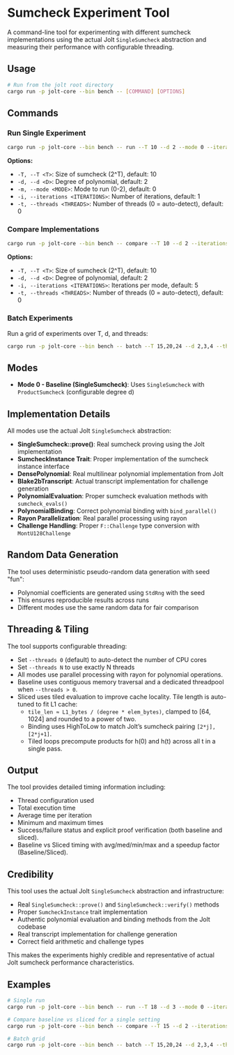 # Sumcheck Experiment Tool

A command-line tool for experimenting with different sumcheck implementations using the actual Jolt `SingleSumcheck` abstraction and measuring their performance with configurable threading.

## Usage

```bash
# Run from the jolt root directory
cargo run -p jolt-core --bin bench -- [COMMAND] [OPTIONS]
```

## Commands

### Run Single Experiment
```bash
cargo run -p jolt-core --bin bench -- run --T 10 --d 2 --mode 0 --iterations 5 --threads 4
```

**Options:**
- `-T, --T <T>`: Size of sumcheck (2^T), default: 10
- `-d, --d <D>`: Degree of polynomial, default: 2  
- `-m, --mode <MODE>`: Mode to run (0-2), default: 0
- `-i, --iterations <ITERATIONS>`: Number of iterations, default: 1
- `-t, --threads <THREADS>`: Number of threads (0 = auto-detect), default: 0

### Compare Implementations
```bash
cargo run -p jolt-core --bin bench -- compare --T 10 --d 2 --iterations 1 --threads 4
```

**Options:**
- `-T, --T <T>`: Size of sumcheck (2^T), default: 10
- `-d, --d <D>`: Degree of polynomial, default: 2
- `-i, --iterations <ITERATIONS>`: Iterations per mode, default: 5
- `-t, --threads <THREADS>`: Number of threads (0 = auto-detect), default: 0

### Batch Experiments
Run a grid of experiments over T, d, and threads:
```bash
cargo run -p jolt-core --bin bench -- batch --T 15,20,24 --d 2,3,4 --threads 4,8,12 --iterations 2
```

## Modes

- **Mode 0 - Baseline (SingleSumcheck)**: Uses `SingleSumcheck` with `ProductSumcheck` (configurable degree d)

## Implementation Details

All modes use the actual Jolt `SingleSumcheck` abstraction:
- **SingleSumcheck::prove()**: Real sumcheck proving using the Jolt implementation
- **SumcheckInstance Trait**: Proper implementation of the sumcheck instance interface
- **DensePolynomial**: Real multilinear polynomial implementation from Jolt
- **Blake2bTranscript**: Actual transcript implementation for challenge generation
- **PolynomialEvaluation**: Proper sumcheck evaluation methods with `sumcheck_evals()`
- **PolynomialBinding**: Correct polynomial binding with `bind_parallel()`
- **Rayon Parallelization**: Real parallel processing using rayon
- **Challenge Handling**: Proper `F::Challenge` type conversion with `MontU128Challenge`

## Random Data Generation

The tool uses deterministic pseudo-random data generation with seed "fun":
- Polynomial coefficients are generated using `StdRng` with the seed
- This ensures reproducible results across runs
- Different modes use the same random data for fair comparison

## Threading & Tiling

The tool supports configurable threading:
- Set `--threads 0` (default) to auto-detect the number of CPU cores
- Set `--threads N` to use exactly N threads
- All modes use parallel processing with rayon for polynomial operations.
- Baseline uses contiguous memory traversal and a dedicated threadpool when `--threads > 0`.
- Sliced uses tiled evaluation to improve cache locality. Tile length is auto-tuned to fit L1 cache:
  - `tile_len ≈ L1_bytes / (degree * elem_bytes)`, clamped to [64, 1024] and rounded to a power of two.
  - Binding uses HighToLow to match Jolt’s sumcheck pairing `[2*j], [2*j+1]`.
  - Tiled loops precompute products for h(0) and h(t) across all t in a single pass.

## Output

The tool provides detailed timing information including:
- Thread configuration used
- Total execution time
- Average time per iteration
- Minimum and maximum times
- Success/failure status and explicit proof verification (both baseline and sliced).
- Baseline vs Sliced timing with avg/med/min/max and a speedup factor (Baseline/Sliced).

## Credibility

This tool uses the actual Jolt `SingleSumcheck` abstraction and infrastructure:
- Real `SingleSumcheck::prove()` and `SingleSumcheck::verify()` methods
- Proper `SumcheckInstance` trait implementation
- Authentic polynomial evaluation and binding methods from the Jolt codebase
- Real transcript implementation for challenge generation
- Correct field arithmetic and challenge types

This makes the experiments highly credible and representative of actual Jolt sumcheck performance characteristics.

## Examples
```bash
# Single run
cargo run -p jolt-core --bin bench -- run --T 18 --d 3 --mode 0 --iterations 1 --threads 8

# Compare baseline vs sliced for a single setting
cargo run -p jolt-core --bin bench -- compare --T 15 --d 2 --iterations 1 --threads 8

# Batch grid
cargo run -p jolt-core --bin bench -- batch --T 15,20,24 --d 2,3,4 --threads 4,8,12 --iterations 2
```
